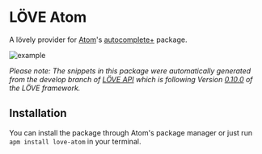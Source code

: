 # LÖVE Atom

A lövely provider for [Atom](https://atom.io/)'s [autocomplete+](https://github.com/atom/autocomplete-plus) package.

![example](https://raw.githubusercontent.com/rm-code/love-atom/master/screenshots/screengrab.gif)

_Please note: The snippets in this package were automatically generated from the develop branch of [LÖVE API](https://github.com/love2d-community/love-api) which is following Version [0.10.0](https://love2d.org/wiki/0.10.0) of the LÖVE framework._

## Installation

You can install the package through Atom's package manager or just run ```apm install love-atom``` in your terminal.
